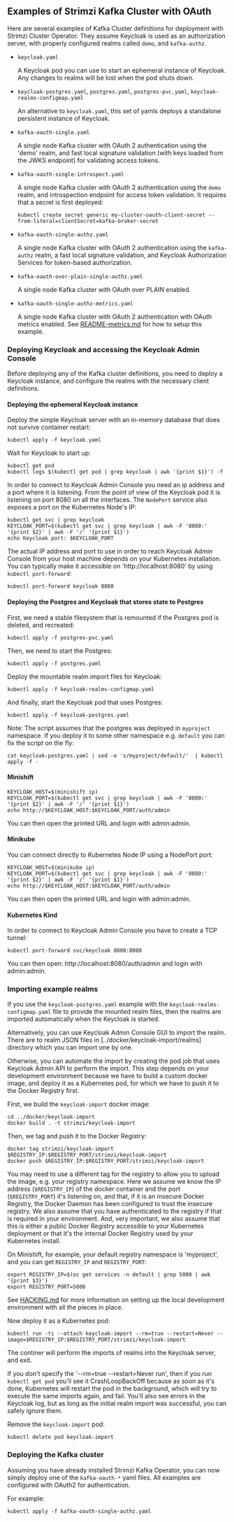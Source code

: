 Examples of Strimzi Kafka Cluster with OAuth
--------------------------------------------

Here are several examples of Kafka Cluster definitions for deployment with Strimzi Cluster Operator.
They assume Keycloak is used as an authorization server, with properly configured realms called `demo`, and `kafka-authz`.

* `keycloak.yaml`

  A Keycloak pod you can use to start an ephemeral instance of Keycloak. Any changes to realms will be lost when the pod shuts down.

* `keycloak-postgres.yaml`, `postgres.yaml`, `postgres-pvc.yaml`, `keycloak-realms-configmap.yaml`

  An alternative to `keycloak.yaml`, this set of yamls deploys a standalone persistent instance of Keycloak.

* `kafka-oauth-single.yaml`

  A single node Kafka cluster with OAuth 2 authentication using the 'demo' realm, and fast local signature validation (with keys loaded from the JWKS endpoint) for validating access tokens.

* `kafka-oauth-single-introspect.yaml`

  A single node Kafka cluster with OAuth 2 authentication using the `demo` realm, and introspection endpoint for access token validation. It requires that a secret is first deployed:

      kubectl create secret generic my-cluster-oauth-client-secret --from-literal=clientSecret=kafka-broker-secret

* `kafka-oauth-single-authz.yaml`

  A single node Kafka cluster with OAuth 2 authentication using the `kafka-authz` realm, a fast local signature validation, and Keycloak Authorization Services for token-based authorization.

* `kafka-oauth-over-plain-single-authz.yaml`

  A single node Kafka cluster with OAuth over PLAIN enabled.

* `kafka-oauth-single-authz-metrics.yaml`

  A single node Kafka cluster with OAuth 2 authentication with OAuth metrics enabled.
  See [README-metrics.md]() for how to setup this example.

### Deploying Keycloak and accessing the Keycloak Admin Console

Before deploying any of the Kafka cluster definitions, you need to deploy a Keycloak instance, and configure the realms with the necessary client definitions.

#### Deploying the ephemeral Keycloak instance

Deploy the simple Keycloak server with an in-memory database that does not survive container restart:

    kubectl apply -f keycloak.yaml 

Wait for Keycloak to start up:

    kubectl get pod
    kubectl logs $(kubectl get pod | grep keycloak | awk '{print $1}') -f

In order to connect to Keycloak Admin Console you need an ip address and a port where it is listening. From the point of view of the Keycloak pod it is listening on port 8080 on all the interfaces. The `NodePort` service also exposes a port on the Kubernetes Node's IP:

    kubectl get svc | grep keycloak
    KEYCLOAK_PORT=$(kubectl get svc | grep keycloak | awk -F '8080:' '{print $2}' | awk -F '/' '{print $1}')
    echo Keycloak port: $KEYCLOAK_PORT 

The actual IP address and port to use in order to reach Keycloak Admin Console from your host machine depends on your Kubernetes installation.
You can typically make it accessible on 'http://localhost:8080' by using `kubectl port-forward`:

    kubectl port-forward keycloak 8080


#### Deploying the Postgres and Keycloak that stores state to Postgres

First, we need a stable filesystem that is remounted if the Postgres pod is deleted, and recreated:

    kubectl apply -f postgres-pvc.yaml
    
Then, we need to start the Postgres:

    kubectl apply -f postgres.yaml

Deploy the mountable realm import files for Keycloak:

    kubectl apply -f keycloak-realms-configmap.yaml
    
And finally, start the Keycloak pod that uses Postgres:

    kubectl apply -f keycloak-postgres.yaml

Note: The script assumes that the postgres was deployed in `myproject` namespace. If you deploy it to some other namespace
e.g. `default` you can fix the script on the fly:

    cat keycloak-postgres.yaml | sed -e 's/myproject/default/'  | kubectl apply -f -


#### Minishift

    KEYCLOAK_HOST=$(minishift ip)
    KEYCLOAK_PORT=$(kubectl get svc | grep keycloak | awk -F '8080:' '{print $2}' | awk -F '/' '{print $1}')
    echo http://$KEYCLOAK_HOST:$KEYCLOAK_PORT/auth/admin

You can then open the printed URL and login with admin:admin.


#### Minikube

You can connect directly to Kubernetes Node IP using a NodePort port:

    KEYCLOAK_HOST=$(minikube ip)
    KEYCLOAK_PORT=$(kubectl get svc | grep keycloak | awk -F '8080:' '{print $2}' | awk -F '/' '{print $1}')
    echo http://$KEYCLOAK_HOST:$KEYCLOAK_PORT/auth/admin

You can then open the printed URL and login with admin:admin.


#### Kubernetes Kind

In order to connect to Keycloak Admin Console you have to create a TCP tunnel:

    kubectl port-forward svc/keycloak 8080:8080
    
You can then open: http://localhost:8080/auth/admin and login with admin:admin.    


### Importing example realms

If you use the `keycloak-postgres.yaml` example with the `keycloak-realms-configmap.yaml` file to provide the mounted realm files, then the realms are imported automatically when the Keycloak is started.

Alternatively, you can use Keycloak Admin Console GUI to import the realm. There are to realm JSON files in [../docker/keycloak-import/realms] directory which you can import one by one.

Otherwise, you can automate the import by creating the pod job that uses Keycloak Admin API to perform the import.
This step depends on your development environment because we have to build a custom docker image, and deploy it as a Kubernetes pod, for which we have to push it to the Docker Registry first.

First, we build the `keycloak-import` docker image:

    cd ../docker/keycloak-import
    docker build . -t strimzi/keycloak-import

Then, we tag and push it to the Docker Registry:

    docker tag strimzi/keycloak-import $REGISTRY_IP:$REGISTRY_PORT/strimzi/keycloak-import
    docker push $REGISTRY_IP:$REGISTRY_PORT/strimzi/keycloak-import

You may need to use a different tag for the registry to allow you to upload the image, e.g. your registry namespace.
Here we assume we know the IP address (`$REGISTRY_IP`) of the docker container and the port (`$REGISTRY_PORT`) it's listening on, and that, if it is an insecure Docker Registry, the Docker Daemon has been configured to trust the insecure registry. 
We also assume that you have authenticated to the registry if that is required in your environment. 
And, very important, we also assume that this is either a public Docker Registry accessible to your Kubernetes deployment or that it's the internal Docker Registry used by your Kubernetes install.

On Minishift, for example, your default registry namespace is 'myproject', and you can get `REGISTRY_IP` and `REGISTRY_PORT`:

    export REGISTRY_IP=$(oc get services -n default | grep 5000 | awk '{print $3}')
    export REGISTRY_PORT=5000

See [HACKING.md](../../HACKING.md) for more information on setting up the local development environment with all the pieces in place.


Now deploy it as a Kubernetes pod:

    kubectl run -ti --attach keycloak-import --rm=true --restart=Never --image=$REGISTRY_IP:$REGISTRY_PORT/strimzi/keycloak-import

The continer will perform the imports of realms into the Keycloak server, and exit.

If you don't specify the '--rm=true --restart=Never run', then if you run `kubectl get pod` you'll see it CrashLoopBackOff because as soon as it's done, Kubernetes will restart the pod in the background, which will try to execute the same imports again, and fail. 
You'll also see errors in the Keycloak log, but as long as the initial realm import was successful, you can safely ignore them.

Remove the `keycloak-import` pod:

    kubectl delete pod keycloak-import


### Deploying the Kafka cluster

Assuming you have already installed Strimzi Kafka Operator, you can now simply deploy one of the `kafka-oauth-*` yaml files. All examples are configured with OAuth2 for authentication.

For example:

    kubectl apply -f kafka-oauth-single-authz.yaml


